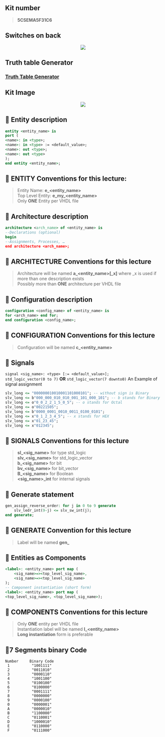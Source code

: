 ## Kit number
> **5CSEMA5F31C6**

## Switches on back
<p align="center">
    <img src="https://i.imgur.com/z9PxFfZ.png">
</p>

## Truth table Generator
<p align="center">
    <h3>
    <a href="http://web.stanford.edu/class/cs103/tools/truth-table-tool/">Truth Table Generator</a>
    </h3>
</p>

## Kit Image
<p align="center">
    <img src="https://i.imgur.com/ensDm3r.png">
</p>

## :loudspeaker: Entity description
```vhdl
entity <entity_name> is
port (
<name>: in <type>;
<name>: in <type> := <default_value>;
<name>: out <type>;
<name>: out <type>
);
end entity <entity_name>;
```

## :punch: ENTITY Conventions for this lecture:  

> Entity Name: **e_<entity_name>**  
> Top Level Entity: **e_my_<entity_name>**  
> Only **ONE** Entity per VHDL file  
  
  
  
## :loudspeaker: Architecture description
```vhdl
architecture <arch_name> of <entity_name> is
--Declarations (optional)
begin
--Assignments, Processes, …
end architecture <arch_name>;
```
  
## :punch: ARCHITECTURE Conventions for this lecture 
> Architecture will be named **a_<entity_name>[_x]** where _x is used if more than one description exists  
> Possibly more than **ONE** architecture per VHDL file  
  
## :loudspeaker: Configuration description
```vhdl
configuration <config_name> of <entity_name> is
for <arch_name> end for;
end configuration <config_name>;
```
  
## :punch: CONFIGURATION Conventions for this lecture
> Configuration will be named **c_<entity_name>**  
  
  
## :loudspeaker: Signals
`signal <sig_name>: <type> [:= <default_value>];`  
`std_logic_vector(0 to 7)` **OR** `std_logic_vector(7 downto0)`
An Example of signal assignment
```vhdl
slv_long <= "000000010010001101000101"; -- without sign is Binary
slv_long <= b"000_000_010_010_001_101_000_101"; -- b stands for Binary
slv_long <= o"0_0_2_2_1_5_0_5"; -- o stands for Octal
slv_long <= o"00221505";
slv_long <= b"0000_0001_0010_0011_0100_0101"; 
slv_long <= x"0_1_2_3_4_5"; -- x stands for HEX
slv_long <= x"01_23_45";
slv_long <= x"012345"; 
```
  
## :punch: SIGNALS Conventions for this lecture
> **sl_<sig_name>** for type std_logic  
> **slv_<sig_name>** for std_logic_vector  
> **b_<sig_name>** for bit  
> **bv_<sig_name>** for bit_vector  
> **B_<sig_name>** for Boolean  
> **<sig_name>_int** for internal signals  
  
## :loudspeaker: Generate statement
```vhdl
gen_assign_reverse_order: for j in 0 to 9 generate
    slv_ledr_int(9-j) <= slv_sw_int(j);
end generate;
```
## :punch: GENERATE Convention for this lecture
> Label will be named **gen_<name>**  

## :loudspeaker: Entities as Components
```vhdl
<label>: <entity_name> port map (
    <sig_name>=><top_level_sig_name>,
    <sig_name>=><top_level_sig_name>
);
-- Component instantiation (short form)
<label>: <entity_name> port map (
<top_level_sig_name>, <top_level_sig_name>);
```
## :punch: COMPONENTS Conventions for this lecture
> Only **ONE** entity per VHDL file  
> Instantiation label will be named **I_<entity_name>**  
> **Long instantiation** form is preferable  

## :loudspeaker:7 Segments binary Code 
```
Number     Binary Code
 1          "1001111"
 2          "0011010"
 3          "0000110"
 4          "1001100"
 5          "0100100"
 6          "0100000"
 7          "0001111"
 8          "0000000"
 9          "0000100"
 0          "0000001"
 A          "0000010"
 B          "1100000"
 C          "0110001"
 D          "1000010"
 E          "0110000"
 F          "0111000"
```




